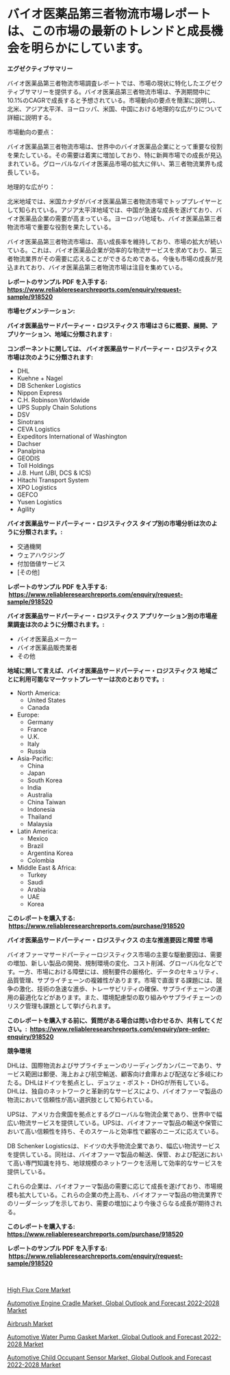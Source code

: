 <p><h1>バイオ医薬品第三者物流市場レポートは、この市場の最新のトレンドと成長機会を明らかにしています。</h1></p><p><strong>エグゼクティブサマリー</strong></p>
<p><p>バイオ医薬品第三者物流市場調査レポートでは、市場の現状に特化したエグゼクティブサマリーを提供する。バイオ医薬品第三者物流市場は、予測期間中に10.1%のCAGRで成長すると予想されている。市場動向の要点を簡潔に説明し、北米、アジア太平洋、ヨーロッパ、米国、中国における地理的な広がりについて詳細に説明する。</p><p>市場動向の要点：</p><p>バイオ医薬品第三者物流市場は、世界中のバイオ医薬品企業にとって重要な役割を果たしている。その需要は着実に増加しており、特に新興市場での成長が見込まれている。グローバルなバイオ医薬品市場の拡大に伴い、第三者物流業界も成長している。</p><p>地理的な広がり：</p><p>北米地域では、米国カナダがバイオ医薬品第三者物流市場でトッププレイヤーとして知られている。アジア太平洋地域では、中国が急速な成長を遂げており、バイオ医薬品企業の需要が高まっている。ヨーロッパ地域も、バイオ医薬品第三者物流市場で重要な役割を果たしている。</p><p>バイオ医薬品第三者物流市場は、高い成長率を維持しており、市場の拡大が続いている。これは、バイオ医薬品企業が効率的な物流サービスを求めており、第三者物流業界がその需要に応えることができるためである。今後も市場の成長が見込まれており、バイオ医薬品第三者物流市場は注目を集めている。</p></p>
<p><strong>レポートのサンプル PDF を入手する: <a href="https://www.reliableresearchreports.com/enquiry/request-sample/918520">https://www.reliableresearchreports.com/enquiry/request-sample/918520</a></strong></p>
<p><strong>市場セグメンテーション:</strong></p>
<p><strong> バイオ医薬品サードパーティー・ロジスティクス 市場はさらに概要、展開、アプリケーション、地域に分類されます :</strong></p>
<p><strong>コンポーネントに関しては、 バイオ医薬品サードパーティー・ロジスティクス 市場は次のように分類されます: &nbsp;</strong></p>
<p><ul><li>DHL</li><li>Kuehne + Nagel</li><li>DB Schenker Logistics</li><li>Nippon Express</li><li>C.H. Robinson Worldwide</li><li>UPS Supply Chain Solutions</li><li>DSV</li><li>Sinotrans</li><li>CEVA Logistics</li><li>Expeditors International of Washington</li><li>Dachser</li><li>Panalpina</li><li>GEODIS</li><li>Toll Holdings</li><li>J.B. Hunt (JBI, DCS & ICS)</li><li>Hitachi Transport System</li><li>XPO Logistics</li><li>GEFCO</li><li>Yusen Logistics</li><li>Agility</li></ul></p>
<p><strong> バイオ医薬品サードパーティー・ロジスティクス タイプ別の市場分析は次のように分類されます。:</strong></p>
<p><ul><li>交通機関</li><li>ウェアハウジング</li><li>付加価値サービス</li><li>[その他]</li></ul></p>
<p><strong>レポートのサンプル PDF を入手する: &nbsp;<a href="https://www.reliableresearchreports.com/enquiry/request-sample/918520">https://www.reliableresearchreports.com/enquiry/request-sample/918520</a></strong></p>
<p><strong> バイオ医薬品サードパーティー・ロジスティクス アプリケーション別の市場産業調査は次のように分類されます。:</strong></p>
<p><ul><li>バイオ医薬品メーカー</li><li>バイオ医薬品販売業者</li><li>その他</li></ul></p>
<p><strong>地域に関して言えば、バイオ医薬品サードパーティー・ロジスティクス 地域ごとに利用可能なマーケットプレーヤーは次のとおりです。:</strong></p>
<p><ul>
    <li>
        North America:
        <ul>
            <li>United States</li>
            <li>Canada</li>
        </ul>
    </li>
    <li>
        Europe:
        <ul>
            <li>Germany</li>
            <li>France</li>
            <li>U.K.</li>
            <li>Italy</li>
            <li>Russia</li>
        </ul>
    </li>
    <li>
        Asia-Pacific:
        <ul>
            <li>China</li>
            <li>Japan</li>
            <li>South Korea</li>
            <li>India</li>
            <li>Australia</li>
            <li>China Taiwan</li>
            <li>Indonesia</li>
            <li>Thailand</li>
            <li>Malaysia</li>
        </ul>
    </li>
    <li>
        Latin America:
        <ul>
            <li>Mexico</li>
            <li>Brazil</li>
            <li>Argentina Korea</li>
            <li>Colombia</li>
        </ul>
    </li>
    <li>
        Middle East & Africa:
        <ul>
            <li>Turkey</li>
            <li>Saudi</li>
            <li>Arabia</li>
            <li>UAE</li>
            <li>Korea</li>
        </ul>
    </li>
    </ul></p>
<p><strong>このレポートを購入する: &nbsp;<a href="https://www.reliableresearchreports.com/purchase/918520">https://www.reliableresearchreports.com/purchase/918520</a></strong></p>
<p><strong>バイオ医薬品サードパーティー・ロジスティクス の主な推進要因と障壁 市場</strong></p>
<p><p>バイオファーマサードパーティーロジスティクス市場の主要な駆動要因は、需要の増加、新しい製品の開発、規制環境の変化、コスト削減、グローバル化などです。一方、市場における障壁には、規制要件の厳格化、データのセキュリティ、品質管理、サプライチェーンの複雑性があります。市場で直面する課題には、競争の激化、技術の急速な進歩、トレーサビリティの確保、サプライチェーンの運用の最適化などがあります。また、環境配慮型の取り組みやサプライチェーンのリスク管理も課題として挙げられます。</p></p>
<p><strong>このレポートを購入する前に、質問がある場合は問い合わせるか、共有してください。:&nbsp; <a href="https://www.reliableresearchreports.com/enquiry/pre-order-enquiry/918520">https://www.reliableresearchreports.com/enquiry/pre-order-enquiry/918520</a></strong></p>
<p><strong>競争環境</strong></p>
<p><p>DHLは、国際物流およびサプライチェーンのリーディングカンパニーであり、サービス範囲は郵便、海上および航空輸送、顧客向け倉庫および配送など多岐にわたる。DHLはドイツを拠点とし、デュツェ・ポスト・DHGが所有している。 DHLは、独自のネットワークと革新的なサービスにより、バイオファーマ製品の物流において信頼性が高い選択肢として知られている。</p><p>UPSは、アメリカ合衆国を拠点とするグローバルな物流企業であり、世界中で幅広い物流サービスを提供している。UPSは、バイオファーマ製品の輸送や保管において高い信頼性を持ち、そのスケールと効率性で顧客のニーズに応えている。</p><p>DB Schenker Logisticsは、ドイツの大手物流企業であり、幅広い物流サービスを提供している。同社は、バイオファーマ製品の輸送、保管、および配送において高い専門知識を持ち、地球規模のネットワークを活用して効率的なサービスを提供している。</p><p>これらの企業は、バイオファーマ製品の需要に応じて成長を遂げており、市場規模も拡大している。これらの企業の売上高も、バイオファーマ製品の物流業界でのリーダーシップを示しており、需要の増加により今後さらなる成長が期待される。</p></p>
<p><strong>このレポートを購入する: &nbsp; <a href="https://www.reliableresearchreports.com/purchase/918520">https://www.reliableresearchreports.com/purchase/918520</a></strong></p>
<p><strong>レポートのサンプル PDF を入手する: &nbsp;<a href="https://www.reliableresearchreports.com/enquiry/request-sample/918520">https://www.reliableresearchreports.com/enquiry/request-sample/918520</a></strong><strong></strong></p>
<p>&nbsp;</p>
<p><p><a href="https://view.publitas.com/reportprime-1/high-flux-core-market-with-the-goal-of-estimating-the-market-size-and-future-growth-potential-of-various-market-segments-based-on-component-applications-end-user-and-region/">High Flux Core Market</a></p><p><a href="https://iodized-pantydraco-05c.notion.site/Automotive-Engine-Cradle-Market-Global-Outlook-and-Forecast-2022-2028-Market-Research-Report-Provid-55b8d9d596f64ef1b48432f69c468544">Automotive Engine Cradle Market, Global Outlook and Forecast 2022-2028 Market</a></p><p><a href="https://view.publitas.com/reportprime-1/airbrush-market-centers-on-aspects-such-as-market-growth-market-share-market-opportunity-and-projected-forecasts-spanning-from-2024-to-2031-byddlkqakd9k/">Airbrush Market</a></p><p><a href="https://natural-crush-b99.notion.site/Automotive-Water-Pump-Gasket-Market-Global-Outlook-and-Forecast-2022-2028-Market-Share-Market-New-6000c4410423402697df7d15f8764991">Automotive Water Pump Gasket Market, Global Outlook and Forecast 2022-2028 Market</a></p><p><a href="https://zircon-bluebell-299.notion.site/Automotive-Child-Occupant-Sensor-Market-Global-Outlook-and-Forecast-2022-2028-Market-Size-Global-I-2b9f6ee66a664795aa6077fff5d1c433">Automotive Child Occupant Sensor Market, Global Outlook and Forecast 2022-2028 Market</a></p></p>